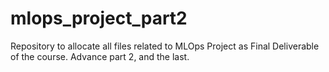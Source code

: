 # mlops_project_part2
Repository to allocate all files related to MLOps Project as Final Deliverable of the course. Advance part 2, and the last.
